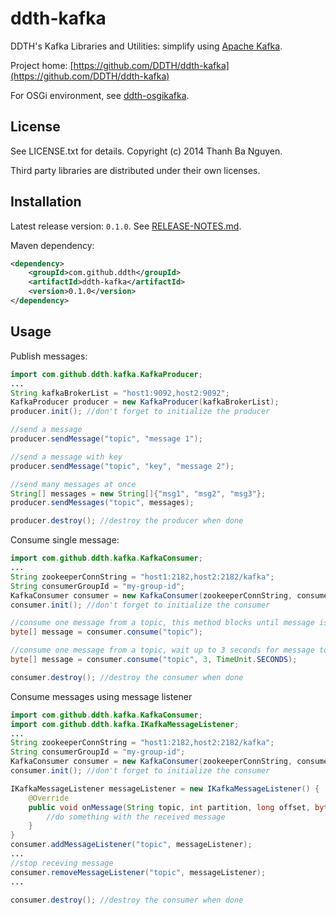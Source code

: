 ddth-kafka 
==========

DDTH's Kafka Libraries and Utilities: simplify using [Apache Kafka](http://kafka.apache.org/).

Project home:
[https://github.com/DDTH/ddth-kafka](https://github.com/DDTH/ddth-kafka)

For OSGi environment, see [ddth-osgikafka](https://github.com/DDTH/ddth-osgikafka).


## License ##

See LICENSE.txt for details. Copyright (c) 2014 Thanh Ba Nguyen.

Third party libraries are distributed under their own licenses.


## Installation #

Latest release version: `0.1.0`. See [RELEASE-NOTES.md](RELEASE-NOTES.md).

Maven dependency:

```xml
<dependency>
	<groupId>com.github.ddth</groupId>
	<artifactId>ddth-kafka</artifactId>
	<version>0.1.0</version>
</dependency>
```


## Usage ##

Publish messages:

```java
import com.github.ddth.kafka.KafkaProducer;
...
String kafkaBrokerList = "host1:9092,host2:9092";
KafkaProducer producer = new KafkaProducer(kafkaBrokerList);
producer.init(); //don't forget to initialize the producer

//send a message
producer.sendMessage("topic", "message 1");

//send a message with key
producer.sendMessage("topic", "key", "message 2");

//send many messages at once
String[] messages = new String[]{"msg1", "msg2", "msg3"};
producer.sendMessages("topic", messages);

producer.destroy(); //destroy the producer when done
```

Consume single message:

```java
import com.github.ddth.kafka.KafkaConsumer;
...
String zookeeperConnString = "host1:2182,host2:2182/kafka";
String consumerGroupId = "my-group-id";
KafkaConsumer consumer = new KafkaConsumer(zookeeperConnString, consumerGroupId);
consumer.init(); //don't forget to initialize the consumer

//consume one message from a topic, this method blocks until message is available
byte[] message = consumer.consume("topic");

//consume one message from a topic, wait up to 3 seconds for message to become available
byte[] message = consumer.consume("topic", 3, TimeUnit.SECONDS);

consumer.destroy(); //destroy the consumer when done
```

Consume messages using message listener

```java
import com.github.ddth.kafka.KafkaConsumer;
import com.github.ddth.kafka.IKafkaMessageListener;
...
String zookeeperConnString = "host1:2182,host2:2182/kafka";
String consumerGroupId = "my-group-id";
KafkaConsumer consumer = new KafkaConsumer(zookeeperConnString, consumerGroupId);
consumer.init(); //don't forget to initialize the consumer

IKafkaMessageListener messageListener = new IKafkaMessageListener() {
    @Override
    public void onMessage(String topic, int partition, long offset, byte[] key, byte[] message) {
        //do something with the received message
    }
}
consumer.addMessageListener("topic", messageListener);
...
//stop receving message
consumer.removeMessageListener("topic", messageListener);
...

consumer.destroy(); //destroy the consumer when done
```
